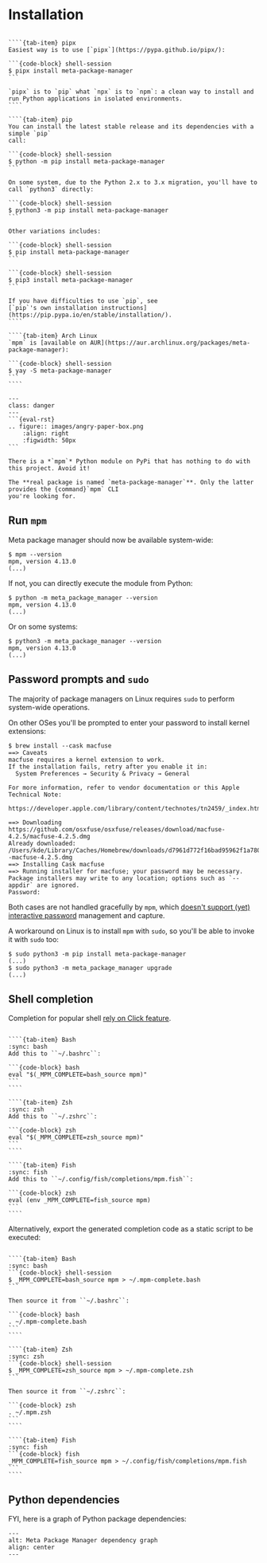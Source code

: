 # Installation

`````{tab-set}

````{tab-item} pipx
Easiest way is to use [`pipx`](https://pypa.github.io/pipx/):

```{code-block} shell-session
$ pipx install meta-package-manager
```

`pipx` is to `pip` what `npx` is to `npm`: a clean way to install and run Python applications in isolated environments.
````

````{tab-item} pip
You can install the latest stable release and its dependencies with a simple `pip`
call:

```{code-block} shell-session
$ python -m pip install meta-package-manager
```

On some system, due to the Python 2.x to 3.x migration, you'll have to call `python3` directly:

```{code-block} shell-session
$ python3 -m pip install meta-package-manager
```

Other variations includes:

```{code-block} shell-session
$ pip install meta-package-manager
```

```{code-block} shell-session
$ pip3 install meta-package-manager
```

If you have difficulties to use `pip`, see
[`pip`'s own installation instructions](https://pip.pypa.io/en/stable/installation/).
````

````{tab-item} Arch Linux
`mpm` is [available on AUR](https://aur.archlinux.org/packages/meta-package-manager):

```{code-block} shell-session
$ yay -S meta-package-manager
```
````

`````

````{admonition} Danger: **Misleading package name**
---
class: danger
---
```{eval-rst}
.. figure:: images/angry-paper-box.png
    :align: right
    :figwidth: 50px
```

There is a *`mpm`* Python module on PyPi that has nothing to do with this project. Avoid it!

The **real package is named `meta-package-manager`**. Only the latter provides the {command}`mpm` CLI
you're looking for.
````

## Run `mpm`

Meta package manager should now be available system-wide:

```shell-session
$ mpm --version
mpm, version 4.13.0
(...)
```

If not, you can directly execute the module from Python:

```shell-session
$ python -m meta_package_manager --version
mpm, version 4.13.0
(...)
```

Or on some systems:

```shell-session
$ python3 -m meta_package_manager --version
mpm, version 4.13.0
(...)
```

## Password prompts and `sudo`

The majority of package managers on Linux requires `sudo` to perform system-wide operations.

On other OSes you'll be prompted to enter your password to install kernel extensions:

```shell-session
$ brew install --cask macfuse
==> Caveats
macfuse requires a kernel extension to work.
If the installation fails, retry after you enable it in:
  System Preferences → Security & Privacy → General

For more information, refer to vendor documentation or this Apple Technical Note:
  https://developer.apple.com/library/content/technotes/tn2459/_index.html

==> Downloading https://github.com/osxfuse/osxfuse/releases/download/macfuse-4.2.5/macfuse-4.2.5.dmg
Already downloaded: /Users/kde/Library/Caches/Homebrew/downloads/d7961d772f16bad95962f1a780b545a5dbb4788ec6e1ec757994bb5296397b1c--macfuse-4.2.5.dmg
==> Installing Cask macfuse
==> Running installer for macfuse; your password may be necessary.
Package installers may write to any location; options such as `--appdir` are ignored.
Password:
```

Both cases are not handled gracefully by `mpm`, which [doesn't support (yet) interactive password](https://github.com/kdeldycke/meta-package-manager/issues/33) management and capture.

A workaround on Linux is to install `mpm` with `sudo`, so you'll be able to invoke it with `sudo` too:

```shell-session
$ sudo python3 -m pip install meta-package-manager
(...)
$ sudo python3 -m meta_package_manager upgrade
(...)
```

## Shell completion

Completion for popular shell
[rely on Click feature](https://click.palletsprojects.com/en/8.1.x/shell-completion/).

`````{tab-set}

````{tab-item} Bash
:sync: bash
Add this to ``~/.bashrc``:

```{code-block} bash
eval "$(_MPM_COMPLETE=bash_source mpm)"
```
````

````{tab-item} Zsh
:sync: zsh
Add this to ``~/.zshrc``:

```{code-block} zsh
eval "$(_MPM_COMPLETE=zsh_source mpm)"
```
````

````{tab-item} Fish
:sync: fish
Add this to ``~/.config/fish/completions/mpm.fish``:

```{code-block} zsh
eval (env _MPM_COMPLETE=fish_source mpm)
```
````

`````

Alternatively, export the generated completion code as a static script to be
executed:

`````{tab-set}

````{tab-item} Bash
:sync: bash
```{code-block} shell-session
$ _MPM_COMPLETE=bash_source mpm > ~/.mpm-complete.bash
```

Then source it from ``~/.bashrc``:

```{code-block} bash
. ~/.mpm-complete.bash
```
````

````{tab-item} Zsh
:sync: zsh
```{code-block} shell-session
$ _MPM_COMPLETE=zsh_source mpm > ~/.mpm-complete.zsh
```

Then source it from ``~/.zshrc``:

```{code-block} zsh
. ~/.mpm.zsh
```
````

````{tab-item} Fish
:sync: fish
```{code-block} fish
_MPM_COMPLETE=fish_source mpm > ~/.config/fish/completions/mpm.fish
```
````

`````

## Python dependencies

FYI, here is a graph of Python package dependencies:

```{image} images/dependencies.png
---
alt: Meta Package Manager dependency graph
align: center
---
```
